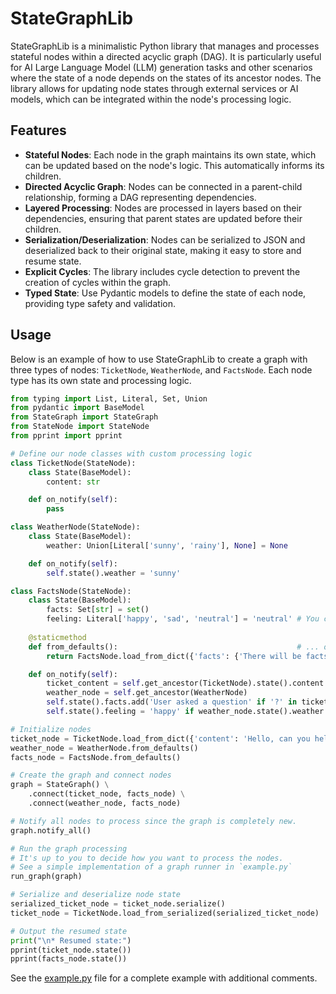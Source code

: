 # StateGraphLib

StateGraphLib is a minimalistic Python library that manages and processes stateful nodes within a directed acyclic graph (DAG). It is particularly useful for AI Large Language Model (LLM) generation tasks and other scenarios where the state of a node depends on the states of its ancestor nodes. The library allows for updating node states through external services or AI models, which can be integrated within the node's processing logic.

## Features

- **Stateful Nodes**: Each node in the graph maintains its own state, which can be updated based on the node's logic. This automatically informs its children.
- **Directed Acyclic Graph**: Nodes can be connected in a parent-child relationship, forming a DAG representing dependencies.
- **Layered Processing**: Nodes are processed in layers based on their dependencies, ensuring that parent states are updated before their children.
- **Serialization/Deserialization**: Nodes can be serialized to JSON and deserialized back to their original state, making it easy to store and resume state.
- **Explicit Cycles**: The library includes cycle detection to prevent the creation of cycles within the graph.
- **Typed State**: Use Pydantic models to define the state of each node, providing type safety and validation.

## Usage

Below is an example of how to use StateGraphLib to create a graph with three types of nodes: `TicketNode`, `WeatherNode`, and `FactsNode`. Each node type has its own state and processing logic.

```python
from typing import List, Literal, Set, Union
from pydantic import BaseModel
from StateGraph import StateGraph
from StateNode import StateNode
from pprint import pprint

# Define our node classes with custom processing logic
class TicketNode(StateNode):
    class State(BaseModel):
        content: str

    def on_notify(self):
        pass

class WeatherNode(StateNode):
    class State(BaseModel):
        weather: Union[Literal['sunny', 'rainy'], None] = None

    def on_notify(self):
        self.state().weather = 'sunny'

class FactsNode(StateNode):
    class State(BaseModel):
        facts: Set[str] = set()
        feeling: Literal['happy', 'sad', 'neutral'] = 'neutral' # You can define a default like this
        
    @staticmethod
    def from_defaults():                                        # ... or like this.
        return FactsNode.load_from_dict({'facts': {'There will be facts here!'}})

    def on_notify(self):
        ticket_content = self.get_ancestor(TicketNode).state().content
        weather_node = self.get_ancestor(WeatherNode)
        self.state().facts.add('User asked a question' if '?' in ticket_content else 'User stated something')
        self.state().feeling = 'happy' if weather_node.state().weather == 'sunny' else 'sad'

# Initialize nodes
ticket_node = TicketNode.load_from_dict({'content': 'Hello, can you help me?'})
weather_node = WeatherNode.from_defaults()
facts_node = FactsNode.from_defaults()

# Create the graph and connect nodes
graph = StateGraph() \
    .connect(ticket_node, facts_node) \
    .connect(weather_node, facts_node)

# Notify all nodes to process since the graph is completely new.
graph.notify_all()

# Run the graph processing
# It's up to you to decide how you want to process the nodes.
# See a simple implementation of a graph runner in `example.py`
run_graph(graph)

# Serialize and deserialize node state
serialized_ticket_node = ticket_node.serialize()
ticket_node = TicketNode.load_from_serialized(serialized_ticket_node)

# Output the resumed state
print("\n* Resumed state:")
pprint(ticket_node.state())
pprint(facts_node.state())
```

See the [example.py](example.py) file for a complete example with additional comments.
